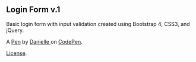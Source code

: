 Login Form v.1
--------------
Basic login form with input validation created using Bootstrap 4, CSS3, and jQuery. 

A [Pen](https://codepen.io/Qwicksilver/pen/rEaaxN) by [Danielle ](https://codepen.io/Qwicksilver) on [CodePen](https://codepen.io).

[License](https://codepen.io/Qwicksilver/pen/rEaaxN/license).
